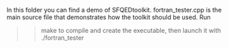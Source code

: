 In this folder you can find a demo of SFQEDtoolkit. fortran_tester.cpp is the main source file that demonstrates how the toolkit should be used.
Run 
>>  make
to compile and create the executable, then launch it with
>>  ./fortran_tester 